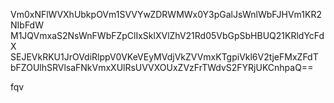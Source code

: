 Vm0xNFlWVXhUbkpOVm1SVVYwZDRWMWx0Y3pGalJsWnlWbFJHVm1KR2NIbFdW
M1JQVmxaS2NsWnFWbFZpClIxSklXVlZhV21Rd05VbGpSbHBUQ21KRldYcFdX
SEJEVkRKU1JrOVdiRlppV0VKeVEyMVdjVkZVVmxKTgpiVkl6V2tjeFMxZFdT
bFZOUlhSRVlsaFNkVmxXUlRsUVVXOUxZVzFrTWdvS2FYRjUKCnhpaQ==

fqv